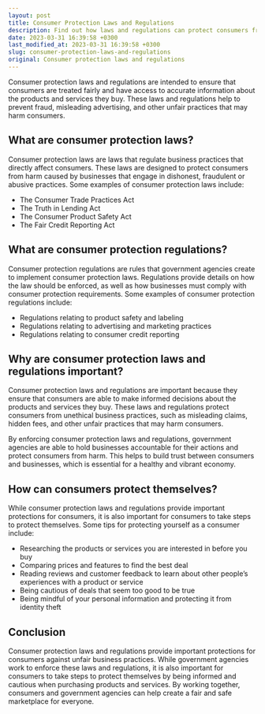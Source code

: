 ```yaml
---
layout: post
title: Consumer Protection Laws and Regulations
description: Find out how laws and regulations can protect consumers from fraud, misleading advertising, and other unfair practices.
date: 2023-03-31 16:39:58 +0300
last_modified_at: 2023-03-31 16:39:58 +0300
slug: consumer-protection-laws-and-regulations
original: Consumer protection laws and regulations
---
```


Consumer protection laws and regulations are intended to ensure that consumers are treated fairly and have access to accurate information about the products and services they buy. These laws and regulations help to prevent fraud, misleading advertising, and other unfair practices that may harm consumers.

## What are consumer protection laws?

Consumer protection laws are laws that regulate business practices that directly affect consumers. These laws are designed to protect consumers from harm caused by businesses that engage in dishonest, fraudulent or abusive practices. Some examples of consumer protection laws include:

- The Consumer Trade Practices Act
- The Truth in Lending Act
- The Consumer Product Safety Act
- The Fair Credit Reporting Act

## What are consumer protection regulations?

Consumer protection regulations are rules that government agencies create to implement consumer protection laws. Regulations provide details on how the law should be enforced, as well as how businesses must comply with consumer protection requirements. Some examples of consumer protection regulations include:

- Regulations relating to product safety and labeling
- Regulations relating to advertising and marketing practices
- Regulations relating to consumer credit reporting

## Why are consumer protection laws and regulations important?

Consumer protection laws and regulations are important because they ensure that consumers are able to make informed decisions about the products and services they buy. These laws and regulations protect consumers from unethical business practices, such as misleading claims, hidden fees, and other unfair practices that may harm consumers.

By enforcing consumer protection laws and regulations, government agencies are able to hold businesses accountable for their actions and protect consumers from harm. This helps to build trust between consumers and businesses, which is essential for a healthy and vibrant economy.

## How can consumers protect themselves?

While consumer protection laws and regulations provide important protections for consumers, it is also important for consumers to take steps to protect themselves. Some tips for protecting yourself as a consumer include:

- Researching the products or services you are interested in before you buy
- Comparing prices and features to find the best deal
- Reading reviews and customer feedback to learn about other people’s experiences with a product or service
- Being cautious of deals that seem too good to be true
- Being mindful of your personal information and protecting it from identity theft

## Conclusion

Consumer protection laws and regulations provide important protections for consumers against unfair business practices. While government agencies work to enforce these laws and regulations, it is also important for consumers to take steps to protect themselves by being informed and cautious when purchasing products and services. By working together, consumers and government agencies can help create a fair and safe marketplace for everyone.